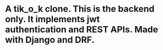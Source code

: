 # A tik_o_k clone. This is the backend only. It implements jwt authentication and REST APIs. Made with Django and DRF. 